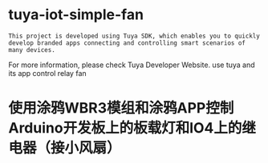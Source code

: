 # tuya-iot-simple-fan
    This project is developed using Tuya SDK, which enables you to quickly develop branded apps connecting and controlling smart scenarios of many devices.
For more information, please check Tuya Developer Website.
    use tuya and its app control relay fan
# 使用涂鸦WBR3模组和涂鸦APP控制Arduino开发板上的板载灯和IO4上的继电器（接小风扇）

